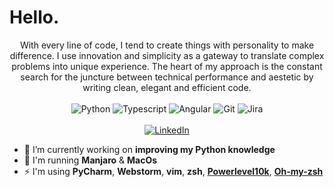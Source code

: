 # Hello.

<p align="center">
With every line of code, I tend to create things with personality to make difference. I use innovation and simplicity as a gateway to translate complex problems into unique experience. The heart of my approach is the constant search for the juncture between technical performance and aestetic by writing clean, elegant and efficient code.
  <br><br>
  <img src="https://img.shields.io/badge/python-%233776AB?&style=flat-square&logo=python&logoColor=white" alt="Python">
  <img src="https://img.shields.io/badge/typescript-%23007ACC?&style=flat-square&logo=typescript&logoColor=white" alt="Typescript">
  <img src="https://img.shields.io/badge/angular-%23DD0031?&style=flat-square&logo=angular&logoColor=white" alt="Angular">
  <img src="https://img.shields.io/badge/git-%23F05032?&style=flat-square&logo=git&logoColor=white" alt="Git">
  <img src="https://img.shields.io/badge/jira-%230052CC?&style=flat-square&logo=jira&logoColor=white" alt="Jira">
  <br><br>
  <a href="https://www.linkedin.com/in/acortino" target="_blank"><img src="https://img.shields.io/badge/LinkedIn-%230077B5.svg?&style=flat-square&logo=linkedin&logoColor=white" alt="LinkedIn"></a>
</p>

- :seedling: I’m currently working on **improving my Python knowledge**
- :feet: I'm running **Manjaro** & **MacOs**
- :zap: I'm using **PyCharm**, **Webstorm**, **vim**, **zsh**, <a href="https://github.com/Powerlevel9k/powerlevel9k">**Powerlevel10k**</a>, <a href="https://github.com/ohmyzsh/ohmyzsh">**Oh-my-zsh**</a>

